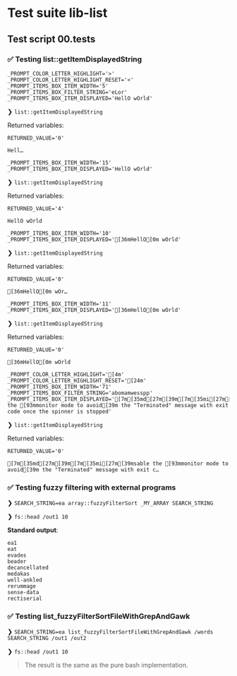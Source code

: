 # Test suite lib-list

## Test script 00.tests

### ✅ Testing list::getItemDisplayedString

```text
_PROMPT_COLOR_LETTER_HIGHLIGHT='>'
_PROMPT_COLOR_LETTER_HIGHLIGHT_RESET='<'
_PROMPT_ITEMS_BOX_ITEM_WIDTH='5'
_PROMPT_ITEMS_BOX_FILTER_STRING='eLor'
_PROMPT_ITEMS_BOX_ITEM_DISPLAYED='HellO wOrld'
```

❯ `list::getItemDisplayedString`

Returned variables:

```text
RETURNED_VALUE='0'
```

`Hell…`

```text
_PROMPT_ITEMS_BOX_ITEM_WIDTH='15'
_PROMPT_ITEMS_BOX_ITEM_DISPLAYED='HellO wOrld'
```

❯ `list::getItemDisplayedString`

Returned variables:

```text
RETURNED_VALUE='4'
```

`HellO wOrld`

```text
_PROMPT_ITEMS_BOX_ITEM_WIDTH='10'
_PROMPT_ITEMS_BOX_ITEM_DISPLAYED='[36mHellO[0m wOrld'
```

❯ `list::getItemDisplayedString`

Returned variables:

```text
RETURNED_VALUE='0'
```

`[36mHellO[0m wOr…`

```text
_PROMPT_ITEMS_BOX_ITEM_WIDTH='11'
_PROMPT_ITEMS_BOX_ITEM_DISPLAYED='[36mHellO[0m wOrld'
```

❯ `list::getItemDisplayedString`

Returned variables:

```text
RETURNED_VALUE='0'
```

`[36mHellO[0m wOrld`

```text
_PROMPT_COLOR_LETTER_HIGHLIGHT='[4m'
_PROMPT_COLOR_LETTER_HIGHLIGHT_RESET='[24m'
_PROMPT_ITEMS_BOX_ITEM_WIDTH='71'
_PROMPT_ITEMS_BOX_FILTER_STRING='abomamwesspp'
_PROMPT_ITEMS_BOX_ITEM_DISPLAYED='[7m[35md[27m[39m[7m[35mi[27m[39msable the [93mmonitor mode to avoid[39m the "Terminated" message with exit code once the spinner is stopped'
```

❯ `list::getItemDisplayedString`

Returned variables:

```text
RETURNED_VALUE='0'
```

`[7m[35md[27m[39m[7m[35mi[27m[39msable the [93mmonitor mode to avoid[39m the "Terminated" message with exit c…`

### ✅ Testing fuzzy filtering with external programs

❯ `SEARCH_STRING=ea array::fuzzyFilterSort _MY_ARRAY SEARCH_STRING`

❯ `fs::head /out1 10`

**Standard output**:

```text
ea1
eat
evades
beader
decancellated
medakas
well-ankled
rerummage
sense-data
rectiserial
```

### ✅ Testing list_fuzzyFilterSortFileWithGrepAndGawk

❯ `SEARCH_STRING=ea list_fuzzyFilterSortFileWithGrepAndGawk /words SEARCH_STRING /out1 /out2`

❯ `fs::head /out1 10`

> The result is the same as the pure bash implementation.

